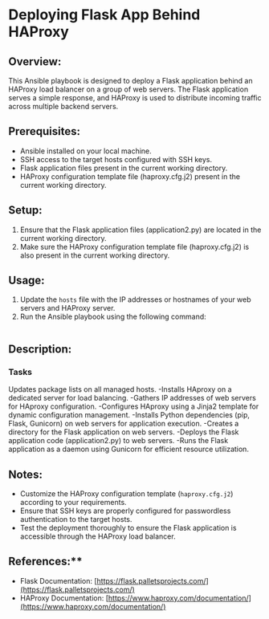 # Deploying Flask App Behind HAProxy

## Overview:
This Ansible playbook is designed to deploy a Flask application behind an HAProxy load balancer on a group of web servers. The Flask application serves a simple response, and HAProxy is used to distribute incoming traffic across multiple backend servers.

## Prerequisites:
- Ansible installed on your local machine.
- SSH access to the target hosts configured with SSH keys.
- Flask application files present in the current working directory.
- HAProxy configuration template file (haproxy.cfg.j2) present in the current working directory.

## Setup:
1. Ensure that the Flask application files (application2.py) are located in the current working directory.
2. Make sure the HAProxy configuration template file (haproxy.cfg.j2) is also present in the current working directory.

## Usage:
1. Update the `hosts` file with the IP addresses or hostnames of your web servers and HAProxy server.
2. Run the Ansible playbook using the following command:
    ```ansible-playbook -i hosts site.yaml
## Description:
### Tasks
Updates package lists on all managed hosts.
-Installs HAproxy on a dedicated server for load balancing.
-Gathers IP addresses of web servers for HAproxy configuration.
-Configures HAproxy using a Jinja2 template for dynamic configuration management.
-Installs Python dependencies (pip, Flask, Gunicorn) on web servers for application execution.
-Creates a directory for the Flask application on web servers.
-Deploys the Flask application code (application2.py) to web servers.
-Runs the Flask application as a daemon using Gunicorn for efficient resource utilization.

## Notes:
- Customize the HAProxy configuration template (`haproxy.cfg.j2`) according to your requirements.
- Ensure that SSH keys are properly configured for passwordless authentication to the target hosts.
- Test the deployment thoroughly to ensure the Flask application is accessible through the HAProxy load balancer.

## References:**
- Flask Documentation: [https://flask.palletsprojects.com/](https://flask.palletsprojects.com/)
- HAProxy Documentation: [https://www.haproxy.com/documentation/](https://www.haproxy.com/documentation/)
